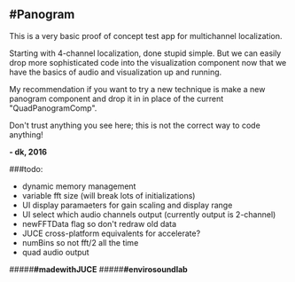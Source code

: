 #Panogram
---

This is a very basic proof of concept test app for multichannel localization.
 
Starting with 4-channel localization, done stupid simple. But we can easily drop more sophisticated code into the visualization component now that we have the basics of audio and visualization up and running. 

My recommendation if you want to try a new technique is make a new panogram component and drop it in in place of the current "QuadPanogramComp".

Don't trust anything you see here; this is not the correct way to code anything!
 
__- dk, 2016__
 
###todo:
* dynamic memory management
* variable fft size (will break lots of initializations)
* UI display paramaeters for gain scaling and display range
* UI select which audio channels output (currently output is 2-channel)
* newFFTData flag so don't redraw old data
* JUCE cross-platform equivalents for accelerate?
* numBins so not fft/2 all the time
* quad audio output

#####__#madewithJUCE__
#####__#envirosoundlab__
